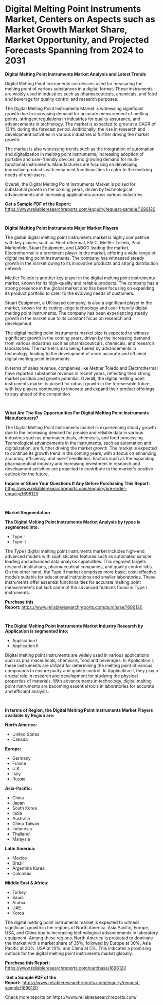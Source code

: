 <p><h1>Digital Melting Point Instruments Market, Centers on Aspects such as Market Growth Market Share, Market Opportunity, and Projected Forecasts Spanning from 2024 to 2031</h1></p><p><strong>Digital Melting Point Instruments Market Analysis and Latest Trends</strong></p>
<p><p>Digital Melting Point Instruments are devices used for measuring the melting point of various substances in a digital format. These instruments are widely used in industries such as pharmaceuticals, chemicals, and food and beverage for quality control and research purposes.</p><p>The Digital Melting Point Instruments Market is witnessing significant growth due to increasing demand for accurate measurement of melting points, stringent regulations in industries for quality assurance, and advancements in technology. The market is expected to grow at a CAGR of 13.1% during the forecast period. Additionally, the rise in research and development activities in various industries is further driving the market growth.</p><p>The market is also witnessing trends such as the integration of automation and digitalization in melting point instruments, increasing adoption of portable and user-friendly devices, and growing demand for multi-functional instruments. Manufacturers are focusing on developing innovative products with enhanced functionalities to cater to the evolving needs of end-users.</p><p>Overall, the Digital Melting Point Instruments Market is poised for substantial growth in the coming years, driven by technological advancements and increasing applications across various industries.</p></p>
<p><strong>Get a Sample PDF of the Report:&nbsp;</strong> <a href="https://www.reliableresearchreports.com/enquiry/request-sample/1696120">https://www.reliableresearchreports.com/enquiry/request-sample/1696120</a></p>
<p>&nbsp;</p>
<p><strong>Digital Melting Point Instruments Major Market Players</strong></p>
<p><p>The global digital melting point instruments market is highly competitive with key players such as Electrothermal, FALC, Mettler Toledo, Paul Marienfeld, Stuart Equipment, and LABGO leading the market. Electrothermal is a prominent player in the market, offering a wide range of digital melting point instruments. The company has witnessed steady growth in the market owing to its innovative products and strong distribution network. </p><p>Mettler Toledo is another key player in the digital melting point instruments market, known for its high-quality and reliable products. The company has a strong presence in the global market and has been focusing on expanding its product portfolio to cater to the evolving needs of customers.</p><p>Stuart Equipment, a UK-based company, is also a significant player in the market, known for its cutting-edge technology and user-friendly digital melting point instruments. The company has been experiencing steady growth in the market due to its constant focus on research and development.</p><p>The digital melting point instruments market size is expected to witness significant growth in the coming years, driven by the increasing demand from various industries such as pharmaceuticals, chemicals, and research laboratories. The market is also being fueled by advancements in technology, leading to the development of more accurate and efficient digital melting point instruments.</p><p>In terms of sales revenue, companies like Mettler Toledo and Electrothermal have reported substantial revenue in recent years, reflecting their strong market position and growth potential. Overall, the digital melting point instruments market is poised for robust growth in the foreseeable future, with key players continuing to innovate and expand their product offerings to stay ahead of the competition.</p></p>
<p>&nbsp;</p>
<p><strong>What Are The Key Opportunities For Digital Melting Point Instruments Manufacturers?</strong></p>
<p><p>The Digital Melting Point Instruments market is experiencing steady growth due to the increasing demand for precise and reliable data in various industries such as pharmaceuticals, chemicals, and food processing. Technological advancements in the instruments, such as automation and digitalization, are further driving the market growth. The market is expected to continue its growth trend in the coming years, with a focus on enhancing accuracy, efficiency, and user-friendliness. Factors such as the expanding pharmaceutical industry and increasing investment in research and development activities are projected to contribute to the market's positive outlook for the future.</p></p>
<p><strong>Inquire or Share Your Questions If Any Before Purchasing This Report:</strong> <a href="https://www.reliableresearchreports.com/enquiry/pre-order-enquiry/1696120">https://www.reliableresearchreports.com/enquiry/pre-order-enquiry/1696120</a></p>
<p>&nbsp;</p>
<p><strong>Market Segmentation</strong></p>
<p><strong>The Digital Melting Point Instruments Market Analysis by types is segmented into:</strong></p>
<p><ul><li>Type I</li><li>Type II</li></ul></p>
<p><p>The Type I digital melting point instruments market includes high-end, advanced models with sophisticated features such as automated sample loading and advanced data analysis capabilities. This segment targets research institutions, pharmaceutical companies, and quality control labs. On the other hand, the Type II market comprises more basic, cost-effective models suitable for educational institutions and smaller laboratories. These instruments offer essential functionalities for accurate melting point measurements but lack some of the advanced features found in Type I instruments.</p></p>
<p><strong>Purchase this Report:&nbsp;</strong><a href="https://www.reliableresearchreports.com/purchase/1696120">https://www.reliableresearchreports.com/purchase/1696120</a></p>
<p>&nbsp;</p>
<p><strong>The Digital Melting Point Instruments Market Industry Research by Application is segmented into:</strong></p>
<p><ul><li>Application I</li><li>Application II</li></ul></p>
<p><p>Digital melting point instruments are widely used in various applications such as pharmaceuticals, chemicals, food and beverages. In Application I, these instruments are utilized for determining the melting point of various compounds to ensure purity and quality control. In Application II, they play a crucial role in research and development for studying the physical properties of materials. With advancements in technology, digital melting point instruments are becoming essential tools in laboratories for accurate and efficient analysis.</p></p>
<p>&nbsp;</p>
<p><strong>In terms of Region, the Digital Melting Point Instruments Market Players available by Region are:</strong></p>
<p>
    <p> <strong> North America: </strong>
        <ul>
            <li>United States</li>
            <li>Canada</li>
        </ul>
        </p> 
    <p> <strong> Europe: </strong>
        <ul>
            <li>Germany</li>
            <li>France</li>
            <li>U.K.</li>
            <li>Italy</li>
            <li>Russia</li>
        </ul>
        </p> 
    <p> <strong> Asia-Pacific: </strong>
        <ul>
            <li>China</li>
            <li>Japan</li>
            <li>South Korea</li>
            <li>India</li>
            <li>Australia</li>
            <li>China Taiwan</li>
            <li>Indonesia</li>
            <li>Thailand</li>
            <li>Malaysia</li>
        </ul>
        </p> 
    <p> <strong> Latin America: </strong>
        <ul>
            <li>Mexico</li>
            <li>Brazil</li>
            <li>Argentina Korea</li>
            <li>Colombia</li>
        </ul>
        </p> 
    <p> <strong> Middle East & Africa: </strong>
        <ul>
            <li>Turkey</li>
            <li>Saudi</li>
            <li>Arabia</li>
            <li>UAE</li>
            <li>Korea</li>
        </ul>
    </p>
    </p>
<p><p>The digital melting point instruments market is expected to witness significant growth in the regions of North America, Asia Pacific, Europe, USA, and China due to increasing technological advancements in laboratory equipment. Among these regions, North America is projected to dominate the market with a market share of 35%, followed by Europe at 30%, Asia Pacific at 20%, USA at 10%, and China at 5%. This indicates a promising outlook for the digital melting point instruments market globally.</p></p>
<p><strong>Purchase this Report: </strong><a href="https://www.reliableresearchreports.com/purchase/1696120">https://www.reliableresearchreports.com/purchase/1696120</a></p>
<p>&nbsp;<strong>Get a Sample PDF of the Report:&nbsp;&nbsp;</strong><a href="https://www.reliableresearchreports.com/enquiry/request-sample/1696120">https://www.reliableresearchreports.com/enquiry/request-sample/1696120</a></p>
<p><strong></strong></p>
<p>Check more reports on https://www.reliableresearchreports.com/</p>